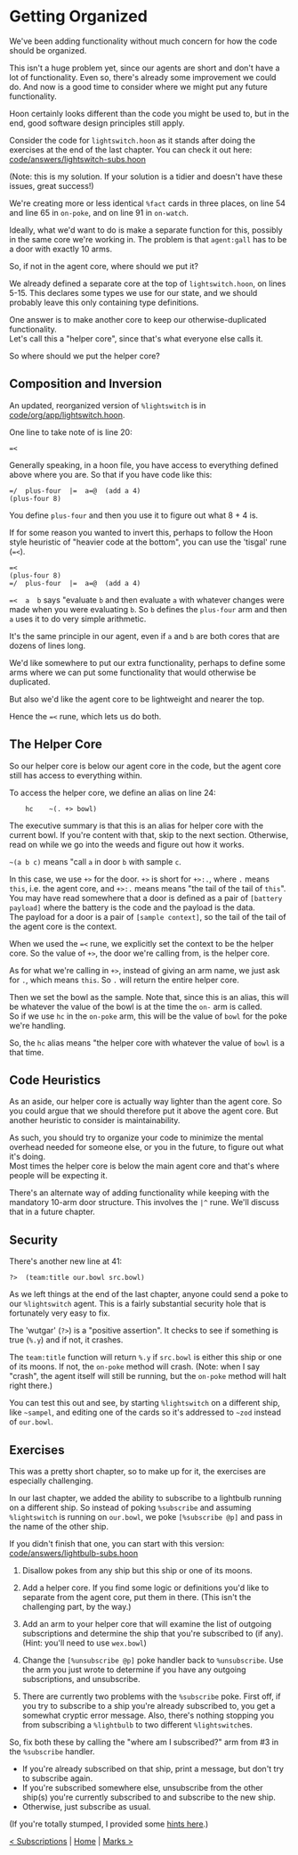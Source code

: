 # Getting Organized

We've been adding functionality without much concern for how the code should be organized.

This isn't a huge problem yet, since our agents are short and don't have a lot of 
functionality.  Even so, there's already some improvement we could do.  And now is a
good time to consider where we might put any future functionality.

Hoon certainly looks different than the code you might be used to, but in the end,
good software design principles still apply.  

Consider the code for `lightswitch.hoon` as it stands after doing the exercises at
the end of the last chapter.  You can check it out here: 
[code/answers/lightswitch-subs.hoon](code/answers/lightswitch-subs.hoon)

(Note: this is my solution.  If your solution is a tidier and doesn't have these 
issues, great success!)

We're creating more or less identical `%fact` cards in three places, on line 54 and 
line 65 in `on-poke`, and on line 91 in `on-watch`.

Ideally, what we'd want to do is make a separate function for this, possibly in
the same core we're working in.  The problem is that `agent:gall` has to be a door 
with exactly 10 arms.

So, if not in the agent core, where should we put it?  

We already defined a separate core at the top of `lightswitch.hoon`, on lines 5-15.
This declares some types we use for our state, and we should probably leave this
only containing type definitions.

One answer is to make another core to keep our otherwise-duplicated functionality.  
Let's call this a "helper core", since that's what everyone else calls it.

So where should we put the helper core?

## Composition and Inversion

An updated, reorganized version of `%lightswitch` is in 
[code/org/app/lightswitch.hoon](code/org/app/lightswitch.hoon).

One line to take note of is line 20:
```
=<
```

Generally speaking, in a hoon file, you have access to everything defined above where you
are.  So that if you have code like this:
```
=/  plus-four  |=  a=@  (add a 4)
(plus-four 8)
```

You define `plus-four` and then you use it to figure out what 8 + 4 is.

If for some reason you wanted to invert this, perhaps to follow the Hoon style 
heuristic of "heavier code at the bottom", you can use the 'tisgal' rune (`=<`).
```
=<
(plus-four 8)
=/  plus-four  |=  a=@  (add a 4)
```

`=<  a  b` says "evaluate `b` and then evaluate `a` with whatever changes 
were made when you were evaluating `b`.  So `b` defines the `plus-four` arm and
then `a` uses it to do very simple arithmetic.

It's the same principle in our agent, even if `a` and `b` are both cores that are
dozens of lines long.  

We'd like somewhere to put our extra functionality, perhaps to define some arms
where we can put some functionality that would otherwise be duplicated.

But also we'd like the agent core to be lightweight and nearer the top.

Hence the `=<` rune, which lets us do both.

## The Helper Core

So our helper core is below our agent core in the code, but the agent core still has
access to everything within.

To access the helper core, we define an alias on line 24:
```
    hc    ~(. +> bowl)
```

The executive summary is that this is an alias for helper core with the
current bowl.  If you're content with that, skip to the next section.
Otherwise, read on while we go into the weeds and figure out how it works.

`~(a b c)` means "call `a` in door `b` with sample `c`.  

In this case, we use `+>` for the door.  `+>` is short for `+>:.`, where `.` 
means `this`, i.e. the agent core, and `+>:.` means means "the tail of the tail 
of `this`".  You may have read somewhere that a door is defined as a pair 
of `[battery payload]` where the battery is the code and the payload is the data.  
The payload for a door is a pair of `[sample context]`, so the tail of the tail 
of the agent core is the context.

When we used the `=<` rune, we explicitly set the context to be the helper 
core.  So the value of `+>`, the door we're calling from, is the helper core.

As for what we're calling in `+>`, instead of giving an arm name, we just ask 
for `.`, which means `this`.  So `.` will return the entire helper core.

Then we set the bowl as the sample. Note that, since this is an alias, this 
will be whatever the value of the bowl is at the time the `on-` arm is called.  
So if we use `hc` in the `on-poke` arm, this will be the value of `bowl` for the 
poke we're handling.

So, the `hc` alias means "the helper core with whatever the value of `bowl`
is a that time.

## Code Heuristics

As an aside, our helper core is actually way lighter than the agent core.  So
you could argue that we should therefore put it above the agent core.  But 
another heuristic to consider is maintainability.

As such, you should try to organize your code to minimize the mental overhead 
needed for someone else, or you in the future, to figure out what  it's doing.  
Most times the helper core is below the main agent core and that's where people 
will be expecting it.

There's an alternate way of adding functionality while keeping with the mandatory
10-arm door structure.  This involves the `|^` rune.  We'll discuss that in a future 
chapter.

## Security

There's another new line at 41:
```
?>  (team:title our.bowl src.bowl)
```

As we left things at the end of the last chapter, anyone could send a poke to our
`%lightswitch` agent.  This is a fairly substantial security hole that is 
fortunately very easy to fix.

The 'wutgar' (`?>`) is a "positive assertion".  It checks to see if something is
true (`%.y`) and if not, it crashes.  

The `team:title` function will return `%.y` if `src.bowl` is either this ship or
one of its moons.  If not, the `on-poke` method will crash.  (Note: when I say
"crash", the agent itself will still be running, but the `on-poke` method will 
halt right there.)

You can test this out and see, by starting `%lightswitch` on a different ship, like 
`~sampel`, and editing one of the cards so it's addressed to `~zod` instead of 
`our.bowl`.  

## Exercises

This was a pretty short chapter, so to make up for it, the exercises are especially
challenging.

In our last chapter, we added the ability to subscribe to a lightbulb running on
a different ship.  So instead of poking `%subscribe` and assuming `%lightswitch` is
running on `our.bowl`, we poke `[%subscribe @p]` and pass in the name of the other 
ship.

If you didn't finish that one, you can start with this version:
[code/answers/lightbulb-subs.hoon](code/answers/lightbulb-subs.hoon)

1. Disallow pokes from any ship but this ship or one of its moons.

2. Add a helper core.  If you find some logic or definitions you'd like to separate 
from the agent core, put them in there.  (This isn't the challenging part, by the 
way.)

3. Add an arm to your helper core that will examine the list of outgoing subscriptions
and determine the ship that you're subscribed to (if any).  (Hint: you'll need
to use `wex.bowl`)

4. Change the `[%unsubscribe @p]` poke handler back to `%unsubscribe`.  Use the 
arm you just wrote to determine if you have any outgoing subscriptions, and 
unsubscribe.

5. There are currently two problems with the `%subscribe` poke.  First off, if you
try to subscribe to a ship you're already subscribed to, you get a somewhat
cryptic error message.  Also, there's nothing stopping you from subscribing a
`%lightbulb` to two different `%lightswitch`es.  
  
  So, fix both these by calling the "where am I subscribed?" arm from #3 in the
`%subscribe` handler.  

  - If you're already subscribed on that ship, print a message, but don't 
  try to subscribe again.
  - If you're subscribed somewhere else, unsubscribe from the other ship(s) you're
  currently subscribed to and subscribe to the new ship.
  - Otherwise, just subscribe as usual.

(If you're totally stumped, I provided some [hints here](org-hints.md).)

[&lt; Subscriptions](subscriptions.md) | [Home](overview.md) | [Marks &gt;](marks.md)

